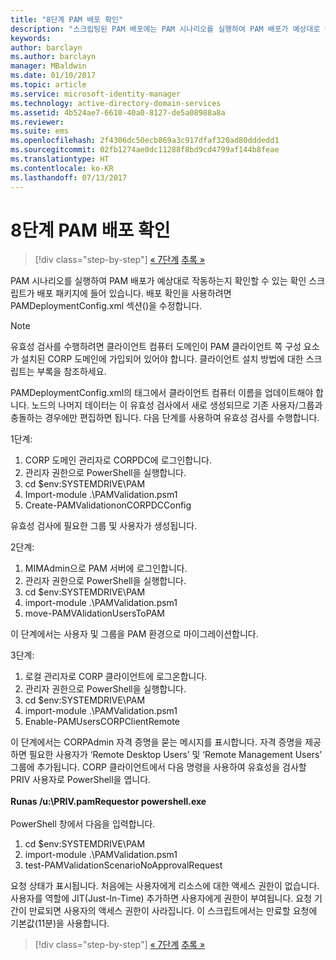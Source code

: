 ```yaml
---
title: "8단계 PAM 배포 확인"
description: "스크립팅된 PAM 배포에는 PAM 시나리오를 실행하여 PAM 배포가 예상대로 작동하는지 확인할 수 있는 확인 스크립트가 포함되어 있습니다."
keywords: 
author: barclayn
ms.author: barclayn
manager: MBaldwin
ms.date: 01/10/2017
ms.topic: article
ms.service: microsoft-identity-manager
ms.technology: active-directory-domain-services
ms.assetid: 4b524ae7-6610-40a0-8127-de5a08988a8a
ms.reviewer: 
ms.suite: ems
ms.openlocfilehash: 2f4306dc50ecb869a3c917dfaf320ad80dddedd1
ms.sourcegitcommit: 02fb1274ae0dc11288f8bd9cd4799af144b8feae
ms.translationtype: HT
ms.contentlocale: ko-KR
ms.lasthandoff: 07/13/2017
---
```

# <a name="step-8-pam-deployment-verification"></a>8단계 PAM 배포 확인

>[!div class="step-by-step"]
[« 7단계](sp1-step7-setup-sidhistory-sidfiltering.md)
[추록 »](sp1-pam-deployment-addendum.md)

PAM 시나리오를 실행하여 PAM 배포가 예상대로 작동하는지 확인할 수 있는 확인 스크립트가 배포 패키지에 들어 있습니다.
배포 확인을 사용하려면 PAMDeploymentConfig.xml 섹션(<PamValidation/>)을 수정합니다.

>[!NOTE]
>유효성 검사를 수행하려면 클라이언트 컴퓨터 도메인이 PAM 클라이언트 쪽 구성 요소가 설치된 CORP 도메인에 가입되어 있어야 합니다. 클라이언트 설치 방법에 대한 스크립트는 부록을 참조하세요.

PAMDeploymentConfig.xml의 <PAMValidationClient/> 태그에서 클라이언트 컴퓨터 이름을 업데이트해야 합니다. <PAMValidation/> 노드의 나머지 데이터는 이 유효성 검사에서 새로 생성되므로 기존 사용자/그룹과 충돌하는 경우에만 편집하면 됩니다.
다음 단계를 사용하여 유효성 검사를 수행합니다.

1단계:

1. CORP 도메인 관리자로 CORPDC에 로그인합니다.
2. 관리자 권한으로 PowerShell을 실행합니다.
3. cd $env:SYSTEMDRIVE\PAM
4. Import-module .\PAMValidation.psm1
5. Create-PAMValidationonCORPDCConfig

유효성 검사에 필요한 그룹 및 사용자가 생성됩니다.

2단계:

1. MIMAdmin으로 PAM 서버에 로그인합니다.
2. 관리자 권한으로 PowerShell을 실행합니다.
3. cd $env:SYSTEMDRIVE\PAM
4. import-module .\PAMValidation.psm1
5. move-PAMVAlidationUsersToPAM

이 단계에서는 사용자 및 그룹을 PAM 환경으로 마이그레이션합니다.

3단계:

1. 로컬 관리자로 CORP 클라이언트에 로그온합니다.
2. 관리자 권한으로 PowerShell을 실행합니다.
3. cd $env:SYSTEMDRIVE\PAM
4. import-module .\PAMValidation.psm1
5. Enable-PAMUsersCORPClientRemote


이 단계에서는 CORPAdmin 자격 증명을 묻는 메시지를 표시합니다. 자격 증명을 제공하면 필요한 사용자가 ‘Remote Desktop Users’ 및 ‘Remote Management Users’ 그룹에 추가됩니다.
CORP 클라이언트에서 다음 명령을 사용하여 유효성을 검사할 PRIV 사용자로 PowerShell을 엽니다. </br></br>
**Runas /u:<PRIV domain>\PRIV.pamRequestor powershell.exe**  </br></br>
PowerShell 창에서 다음을 입력합니다.

1. cd $env:SYSTEMDRIVE\PAM
2. import-module .\PAMValidation.psm1
3. test-PAMValidationScenarioNoApprovalRequest


  요청 상태가 표시됩니다.
  처음에는 사용자에게 리소스에 대한 액세스 권한이 없습니다. 사용자를 역할에 JIT(Just-In-Time) 추가하면 사용자에게 권한이 부여됩니다. 요청 기간이 만료되면 사용자의 액세스 권한이 사라집니다.
  이 스크립트에서는 만료할 요청에 기본값(11분)을 사용합니다.

>[!div class="step-by-step"]
[« 7단계](sp1-step7-setup-sidhistory-sidfiltering.md)
[추록 »](sp1-pam-deployment-addendum.md)
